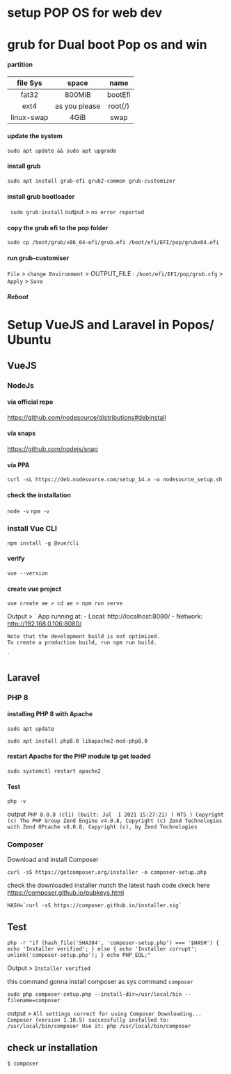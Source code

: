 #   setup POP OS for web dev


# grub for Dual boot Pop os and win

#### partition

| file Sys | space | name |
| :---: | :---: | :---: |
| fat32 | 800MiB | bootEfi |
| ext4 | as you please | root(/) |
| linux-swap | 4GiB | swap |


#### update the system 
```sudo apt update && sudo apt upgrade``` 
#### install grub 
`sudo apt install grub-efi grub2-common grub-customizer`
#### install grub bootloader 
``` sudo grub-install```
output > `no error reported`

#### copy the grub efi to the pop folder 
```
sudo cp /boot/grub/x86_64-efi/grub.efi /boot/efi/EFI/pop/grubx64.efi
```
#### run grub-customiser 

`File` > `change Environment` > OUTPUT_FILE : `/boot/efi/EFI/pop/grub.cfg` > `Apply` > `Save`


##### Reboot


# Setup VueJS and Laravel in Popos/ Ubuntu 


## VueJS

### NodeJs 

####  via official repo
https://github.com/nodesource/distributions#debinstall

####  via snaps 
https://github.com/nodejs/snap

#### via PPA
```curl -sL https://deb.nodesource.com/setup_14.x -o nodesource_setup.sh```

#### check the installation 
`node -v`
`npm -v`

### install Vue CLI
```
npm install -g @vue/cli
```
#### verify 
```
vue --version
```

#### create vue project 
```
vue create ae > cd ae > npm run serve 
```
Output > 
`
    App running at:
    - Local: http://localhost:8080/
    - Network: http://192.168.0.106:8080/

    Note that the development build is not optimized.
    To create a production build, run npm run build.
`

## Laravel 

### PHP 8 
#### installing PHP 8 with Apache
```
sudo apt update

sudo apt install php8.0 libapache2-mod-php8.0
```

#### restart Apache for the PHP module tp get loaded 
```
sudo systemctl restart apache2
```

#### Test 
```
php -v
```
output `PHP 8.0.8 (cli) (built: Jul  1 2021 15:27:21) ( NTS )
Copyright (c) The PHP Group
Zend Engine v4.0.8, Copyright (c) Zend Technologies
    with Zend OPcache v8.0.8, Copyright (c), by Zend Technologies
`

### Composer 
Download and install Composer

```cd ~
curl -sS https://getcomposer.org/installer -o composer-setup.php
```
check the downloaded installer match the latest hash code ckeck here  https://composer.github.io/pubkeys.html

```
HASH=`curl -sS https://composer.github.io/installer.sig`

```
## Test 
```
php -r "if (hash_file('SHA384', 'composer-setup.php') === '$HASH') { echo 'Installer verified'; } else { echo 'Installer corrupt'; unlink('composer-setup.php'); } echo PHP_EOL;"

```

Output  > 
`Installer verified`

this command gonna install composer as sys command `composer`

```
sudo php composer-setup.php --install-dir=/usr/local/bin --filename=composer

```

output > `All settings correct for using Composer
Downloading... 
Composer (version 1.10.5) successfully installed to: /usr/local/bin/composer
Use it: php /usr/local/bin/composer`

## check ur installation  
``` $ composer ```
